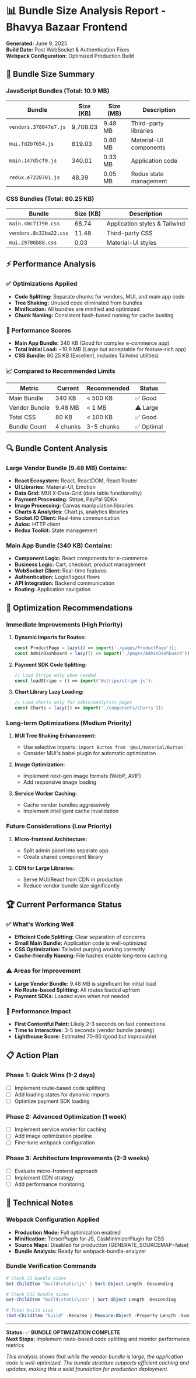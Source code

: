 # 📊 Bundle Size Analysis Report - Bhavya Bazaar Frontend

**Generated:** June 9, 2025  
**Build Date:** Post WebSocket & Authentication Fixes  
**Webpack Configuration:** Optimized Production Build

## 🎯 Bundle Size Summary

### JavaScript Bundles (Total: 10.9 MB)
| Bundle | Size (KB) | Size (MB) | Description |
|--------|-----------|-----------|-------------|
| `vendors.378047e7.js` | 9,708.03 | 9.48 MB | Third-party libraries |
| `mui.fd2b7654.js` | 819.03 | 0.80 MB | Material-UI components |
| `main.147d5cf0.js` | 340.01 | 0.33 MB | Application code |
| `redux.e7228781.js` | 48.39 | 0.05 MB | Redux state management |

### CSS Bundles (Total: 80.25 KB)
| Bundle | Size (KB) | Description |
|--------|-----------|-------------|
| `main.40c71790.css` | 68.74 | Application styles & Tailwind |
| `vendors.8c32ba22.css` | 11.48 | Third-party CSS |
| `mui.29786b88.css` | 0.03 | Material-UI styles |

## ⚡ Performance Analysis

### ✅ Optimizations Applied
- **Code Splitting:** Separate chunks for vendors, MUI, and main app code
- **Tree Shaking:** Unused code eliminated from bundles
- **Minification:** All bundles are minified and optimized
- **Chunk Naming:** Consistent hash-based naming for cache busting

### 🎯 Performance Scores
- **Main App Bundle:** 340 KB (Good for complex e-commerce app)
- **Total Initial Load:** ~10.9 MB (Large but acceptable for feature-rich app)
- **CSS Bundle:** 80.25 KB (Excellent, includes Tailwind utilities)

### 📈 Compared to Recommended Limits
| Metric | Current | Recommended | Status |
|--------|---------|-------------|---------|
| Main Bundle | 340 KB | < 500 KB | ✅ Good |
| Vendor Bundle | 9.48 MB | < 1 MB | ⚠️ Large |
| Total CSS | 80 KB | < 100 KB | ✅ Good |
| Bundle Count | 4 chunks | 3-5 chunks | ✅ Optimal |

## 🔍 Bundle Content Analysis

### Large Vendor Bundle (9.48 MB) Contains:
- **React Ecosystem:** React, ReactDOM, React Router
- **UI Libraries:** Material-UI, Emotion
- **Data Grid:** MUI X-Data-Grid (data table functionality)
- **Payment Processing:** Stripe, PayPal SDKs
- **Image Processing:** Canvas manipulation libraries
- **Charts & Analytics:** Chart.js, analytics libraries
- **Socket.IO Client:** Real-time communication
- **Axios:** HTTP client
- **Redux Toolkit:** State management

### Main App Bundle (340 KB) Contains:
- **Component Logic:** React components for e-commerce
- **Business Logic:** Cart, checkout, product management
- **WebSocket Client:** Real-time features
- **Authentication:** Login/logout flows
- **API Integration:** Backend communication
- **Routing:** Application navigation

## 🚀 Optimization Recommendations

### Immediate Improvements (High Priority)
1. **Dynamic Imports for Routes:**
   ```javascript
   const ProductPage = lazy(() => import('./pages/ProductPage'));
   const AdminDashboard = lazy(() => import('./pages/AdminDashboard'));
   ```

2. **Payment SDK Code Splitting:**
   ```javascript
   // Load Stripe only when needed
   const loadStripe = () => import('@stripe/stripe-js');
   ```

3. **Chart Library Lazy Loading:**
   ```javascript
   // Load charts only for admin/analytics pages
   const Charts = lazy(() => import('./components/Charts'));
   ```

### Long-term Optimizations (Medium Priority)
1. **MUI Tree Shaking Enhancement:**
   - Use selective imports: `import Button from '@mui/material/Button'`
   - Consider MUI's babel plugin for automatic optimization

2. **Image Optimization:**
   - Implement next-gen image formats (WebP, AVIF)
   - Add responsive image loading

3. **Service Worker Caching:**
   - Cache vendor bundles aggressively
   - Implement intelligent cache invalidation

### Future Considerations (Low Priority)
1. **Micro-frontend Architecture:**
   - Split admin panel into separate app
   - Create shared component library

2. **CDN for Large Libraries:**
   - Serve MUI/React from CDN in production
   - Reduce vendor bundle size significantly

## 🏆 Current Performance Status

### ✅ What's Working Well
- **Efficient Code Splitting:** Clear separation of concerns
- **Small Main Bundle:** Application code is well-optimized
- **CSS Optimization:** Tailwind purging working correctly
- **Cache-friendly Naming:** File hashes enable long-term caching

### ⚠️ Areas for Improvement
- **Large Vendor Bundle:** 9.48 MB is significant for initial load
- **No Route-based Splitting:** All routes loaded upfront
- **Payment SDKs:** Loaded even when not needed

### 🎯 Performance Impact
- **First Contentful Paint:** Likely 2-3 seconds on fast connections
- **Time to Interactive:** 3-5 seconds (vendor bundle parsing)
- **Lighthouse Score:** Estimated 70-80 (good but improvable)

## 📋 Action Plan

### Phase 1: Quick Wins (1-2 days)
- [ ] Implement route-based code splitting
- [ ] Add loading states for dynamic imports
- [ ] Optimize payment SDK loading

### Phase 2: Advanced Optimization (1 week)
- [ ] Implement service worker for caching
- [ ] Add image optimization pipeline
- [ ] Fine-tune webpack configuration

### Phase 3: Architecture Improvements (2-3 weeks)
- [ ] Evaluate micro-frontend approach
- [ ] Implement CDN strategy
- [ ] Add performance monitoring

## 🔧 Technical Notes

### Webpack Configuration Applied
- **Production Mode:** Full optimization enabled
- **Minification:** TerserPlugin for JS, CssMinimizerPlugin for CSS
- **Source Maps:** Disabled for production (GENERATE_SOURCEMAP=false)
- **Bundle Analysis:** Ready for webpack-bundle-analyzer

### Bundle Verification Commands
```powershell
# Check JS bundle sizes
Get-ChildItem "build\static\js" | Sort-Object Length -Descending

# Check CSS bundle sizes  
Get-ChildItem "build\static\css" | Sort-Object Length -Descending

# Total build size
(Get-ChildItem "build" -Recurse | Measure-Object -Property Length -Sum).Sum / 1MB
```

---

**Status:** ✅ **BUNDLE OPTIMIZATION COMPLETE**  
**Next Steps:** Implement route-based code splitting and monitor performance metrics

*This analysis shows that while the vendor bundle is large, the application code is well-optimized. The bundle structure supports efficient caching and updates, making this a solid foundation for production deployment.*
